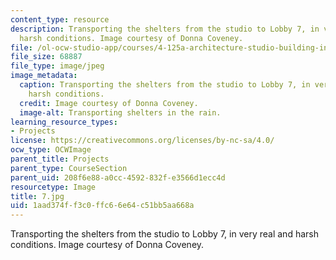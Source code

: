 ```yaml
---
content_type: resource
description: Transporting the shelters from the studio to Lobby 7, in very real and
  harsh conditions. Image courtesy of Donna Coveney.
file: /ol-ocw-studio-app/courses/4-125a-architecture-studio-building-in-landscapes-fall-2005/1aad374ff3c0ffc66e64c51bb5aa668a_7.jpg
file_size: 68887
file_type: image/jpeg
image_metadata:
  caption: Transporting the shelters from the studio to Lobby 7, in very real and
    harsh conditions.
  credit: Image courtesy of Donna Coveney.
  image-alt: Transporting shelters in the rain.
learning_resource_types:
- Projects
license: https://creativecommons.org/licenses/by-nc-sa/4.0/
ocw_type: OCWImage
parent_title: Projects
parent_type: CourseSection
parent_uid: 208f6e88-a0cc-4592-832f-e3566d1ecc4d
resourcetype: Image
title: 7.jpg
uid: 1aad374f-f3c0-ffc6-6e64-c51bb5aa668a
---
```

Transporting the shelters from the studio to Lobby 7, in very real and harsh conditions. Image courtesy of Donna Coveney.